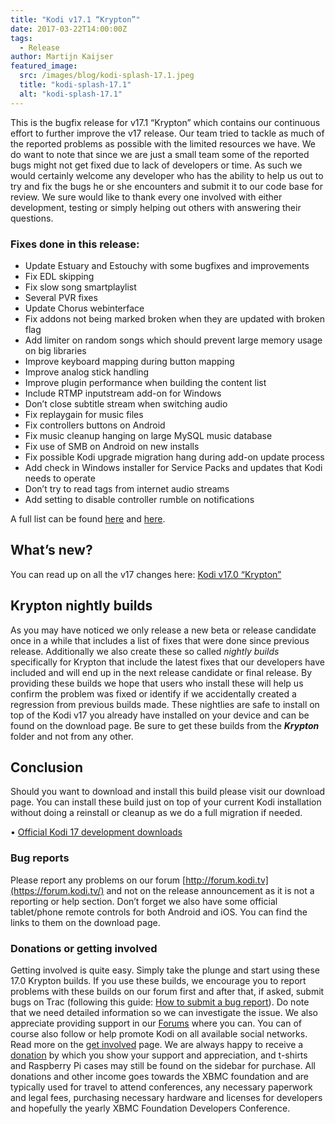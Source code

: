 ```yaml
---
title: "Kodi v17.1 “Krypton”"
date: 2017-03-22T14:00:00Z
tags:
  - Release
author: Martijn Kaijser
featured_image:
  src: /images/blog/kodi-splash-17.1.jpeg
  title: "kodi-splash-17.1"
  alt: "kodi-splash-17.1"
---
```


This is the bugfix release for v17.1 “Krypton” which contains our continuous effort to further improve the v17 release. Our team tried to tackle as much of the reported problems as possible with the limited resources we have. We do want to note that since we are just a small team some of the reported bugs might not get fixed due to lack of developers or time. As such we would certainly welcome any developer who has the ability to help us out to try and fix the bugs he or she encounters and submit it to our code base for review. We sure would like to thank every one involved with either development, testing or simply helping out others with answering their questions.

### Fixes done in this release:

- Update Estuary and Estouchy with some bugfixes and improvements
- Fix EDL skipping
- Fix slow song smartplaylist
- Several PVR fixes
- Update Chorus webinterface
- Fix addons not being marked broken when they are updated with broken flag
- Add limiter on random songs which should prevent large memory usage on big libraries
- Improve keyboard mapping during button mapping
- Improve analog stick handling
- Improve plugin performance when building the content list
- Include RTMP inputstream add-on for Windows
- Don’t close subtitle stream when switching audio
- Fix replaygain for music files
- Fix controllers buttons on Android
- Fix music cleanup hanging on large MySQL music database
- Fix use of SMB on Android on new installs
- Fix possible Kodi upgrade migration hang during add-on update process
- Add check in Windows installer for Service Packs and updates that Kodi needs to operate
- Don’t try to read tags from internet audio streams
- Add setting to disable controller rumble on notifications

A full list can be found [here](https://github.com/xbmc/xbmc/milestone/99?closed=1) and [here](https://github.com/xbmc/xbmc/milestone/101?closed=1).

## What’s new?

You can read up on all the v17 changes here: [Kodi v17.0 “Krypton”](/kodi17)

## Krypton nightly builds

As you may have noticed we only release a new beta or release candidate once in a while that includes a list of fixes that were done since previous release. Additionally we also create these so called _nightly builds_ specifically for Krypton that include the latest fixes that our developers have included and will end up in the next release candidate or final release. By providing these builds we hope that users who install these will help us confirm the problem was fixed or identify if we accidentally created a regression from previous builds made. These nightlies are safe to install on top of the Kodi v17 you already have installed on your device and can be found on the download page. Be sure to get these builds from the **_Krypton_** folder and not from any other.

## Conclusion

Should you want to download and install this build please visit our download page. You can install these build just on top of your current Kodi installation without doing a reinstall or cleanup as we do a full migration if needed.

• [Official Kodi 17 development downloads](/download)

### Bug reports

Please report any problems on our forum [http://forum.kodi.tv](https://forum.kodi.tv/) and not on the release announcement as it is not a reporting or help section. Don’t forget we also have some official tablet/phone remote controls for both Android and iOS. You can find the links to them on the download page.

### Donations or getting involved

Getting involved is quite easy. Simply take the plunge and start using these 17.0 Krypton builds. If you use these builds, we encourage you to report problems with these builds on our forum first and after that, if asked, submit bugs on Trac (following this guide: [How to submit a bug report](https://kodi.wiki/view/HOW-TO:Submit_a_bug_report)). Do note that we need detailed information so we can investigate the issue. We also appreciate providing support in our [Forums](https://forum.kodi.tv/ "Kodi Forums") where you can. You can of course also follow or help promote Kodi on all available social networks. Read more on the [get involved](/get-involved) page. We are always happy to receive a [donation](/contribute/donate "Donate") by which you show your support and appreciation, and t-shirts and Raspberry Pi cases may still be found on the sidebar for purchase. All donations and other income goes towards the XBMC foundation and are typically used for travel to attend conferences, any necessary paperwork and legal fees, purchasing necessary hardware and licenses for developers and hopefully the yearly XBMC Foundation Developers Conference.
